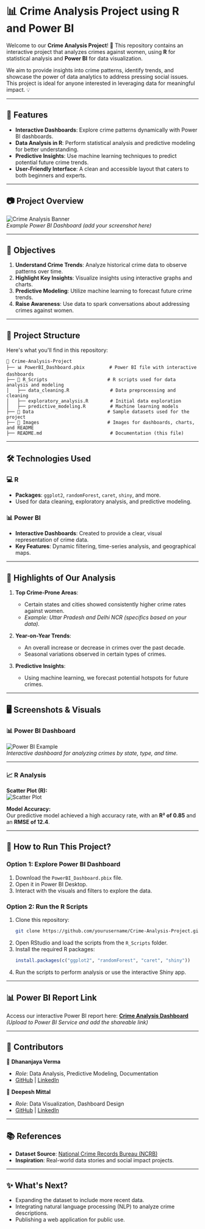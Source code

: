 # 📊 Crime Analysis Project using R and Power BI

Welcome to our **Crime Analysis Project**! 🌟 This repository contains an interactive project that analyzes crimes against women, using **R** for statistical analysis and **Power BI** for data visualization. 

We aim to provide insights into crime patterns, identify trends, and showcase the power of data analytics to address pressing social issues. This project is ideal for anyone interested in leveraging data for meaningful impact. 💡

---

## 🚀 Features

- **Interactive Dashboards**: Explore crime patterns dynamically with Power BI dashboards.
- **Data Analysis in R**: Perform statistical analysis and predictive modeling for better understanding.
- **Predictive Insights**: Use machine learning techniques to predict potential future crime trends.
- **User-Friendly Interface**: A clean and accessible layout that caters to both beginners and experts.

---

## 📷 Project Overview

![Crime Analysis Banner](https://via.placeholder.com/900x300?text=Crime+Analysis+Dashboard)  
*Example Power BI Dashboard (add your screenshot here)*

---

## 📌 Objectives

1. **Understand Crime Trends**: Analyze historical crime data to observe patterns over time.
2. **Highlight Key Insights**: Visualize insights using interactive graphs and charts.
3. **Predictive Modeling**: Utilize machine learning to forecast future crime trends.
4. **Raise Awareness**: Use data to spark conversations about addressing crimes against women.

---

## 📂 Project Structure

Here's what you'll find in this repository:

```
📂 Crime-Analysis-Project
├── 📊 PowerBI_Dashboard.pbix         # Power BI file with interactive dashboards
├── 📁 R_Scripts                      # R scripts used for data analysis and modeling
│   ├── data_cleaning.R               # Data preprocessing and cleaning
│   ├── exploratory_analysis.R        # Initial data exploration
│   ├── predictive_modeling.R         # Machine learning models
├── 📁 Data                           # Sample datasets used for the project
├── 📁 Images                         # Images for dashboards, charts, and README
├── README.md                         # Documentation (this file)
```

---

## 🛠️ Technologies Used

### 💻 R
- **Packages**: `ggplot2`, `randomForest`, `caret`, `shiny`, and more.
- Used for data cleaning, exploratory analysis, and predictive modeling.

### 📊 Power BI
- **Interactive Dashboards**: Created to provide a clear, visual representation of crime data.
- **Key Features**: Dynamic filtering, time-series analysis, and geographical maps.

---

## 🌟 Highlights of Our Analysis

1. **Top Crime-Prone Areas**:
   - Certain states and cities showed consistently higher crime rates against women. 
   - *Example: Uttar Pradesh and Delhi NCR (specifics based on your data).*

2. **Year-on-Year Trends**:
   - An overall increase or decrease in crimes over the past decade.
   - Seasonal variations observed in certain types of crimes.

3. **Predictive Insights**:
   - Using machine learning, we forecast potential hotspots for future crimes.

---

## 🖥️ Screenshots & Visuals

### 📊 Power BI Dashboard
![Power BI Example](https://via.placeholder.com/600x400?text=Power+BI+Dashboard)  
*Interactive dashboard for analyzing crimes by state, type, and time.*

---

### 📈 R Analysis
**Scatter Plot (R):**  
![Scatter Plot](https://via.placeholder.com/600x400?text=R+Scatter+Plot)  

**Model Accuracy:**  
Our predictive model achieved a high accuracy rate, with an **R² of 0.85** and an **RMSE of 12.4**.

---

## 🔧 How to Run This Project?

### Option 1: Explore Power BI Dashboard
1. Download the `PowerBI_Dashboard.pbix` file.
2. Open it in Power BI Desktop.
3. Interact with the visuals and filters to explore the data.

### Option 2: Run the R Scripts
1. Clone this repository:  
   ```bash
   git clone https://github.com/yourusername/Crime-Analysis-Project.git
   ```
2. Open RStudio and load the scripts from the `R_Scripts` folder.
3. Install the required R packages:
   ```R
   install.packages(c("ggplot2", "randomForest", "caret", "shiny"))
   ```
4. Run the scripts to perform analysis or use the interactive Shiny app.

---

## 📊 Power BI Report Link
Access our interactive Power BI report here: **[Crime Analysis Dashboard](#)**  
*(Upload to Power BI Service and add the shareable link)*

---

## 🤝 Contributors

👤 **Dhananjaya Verma**  
- *Role*: Data Analysis, Predictive Modeling, Documentation  
- [GitHub](https://github.com/yourusername) | [LinkedIn](https://linkedin.com/in/yourusername)

👤 **Deepesh Mittal**  
- *Role*: Data Visualization, Dashboard Design  
- [GitHub](https://github.com/friendsusername) | [LinkedIn](https://linkedin.com/in/friendsusername)

---

## 📚 References

- **Dataset Source**: [National Crime Records Bureau (NCRB)](https://ncrb.gov.in)
- **Inspiration**: Real-world data stories and social impact projects.

---

## ✨ What's Next?

- Expanding the dataset to include more recent data.
- Integrating natural language processing (NLP) to analyze crime descriptions.
- Publishing a web application for public use.

